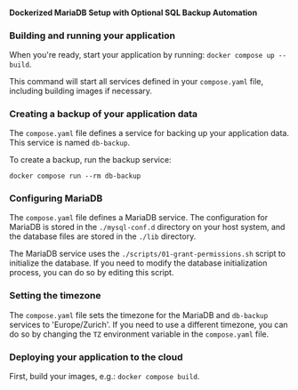 #### Dockerized MariaDB Setup with Optional SQL Backup Automation


### Building and running your application

When you're ready, start your application by running:
`docker compose up --build`.

This command will start all services defined in your `compose.yaml` file, including building images if necessary.

### Creating a backup of your application data

The `compose.yaml` file defines a service for backing up your application data. This service is named `db-backup`.

To create a backup, run the backup service:

`docker compose run --rm db-backup`

### Configuring MariaDB

The `compose.yaml` file defines a MariaDB service. The configuration for MariaDB is stored in the `./mysql-conf.d` directory on your host system, and the database files are stored in the `./lib` directory.

The MariaDB service uses the `./scripts/01-grant-permissions.sh` script to initialize the database. If you need to modify the database initialization process, you can do so by editing this script.

### Setting the timezone

The `compose.yaml` file sets the timezone for the MariaDB and `db-backup` services to 'Europe/Zurich'. If you need to use a different timezone, you can do so by changing the `TZ` environment variable in the `compose.yaml` file.

### Deploying your application to the cloud

First, build your images, e.g.: `docker compose build`.
